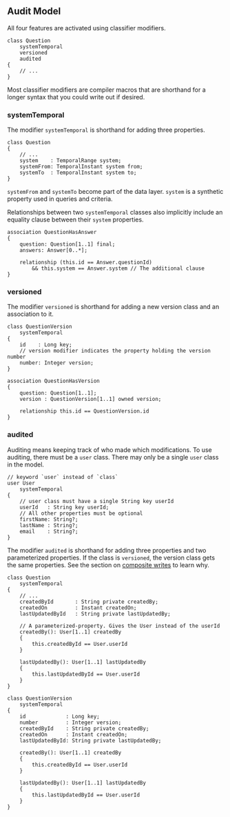 ## Audit Model

All four features are activated using classifier modifiers.

```klass
class Question
    systemTemporal
    versioned
    audited
{
    // ...
}
```

Most classifier modifiers are compiler macros that are shorthand for a longer syntax that you could write out if desired.

### systemTemporal

The modifier `systemTemporal` is shorthand for adding three properties.

```klass
class Question
{
    // ...
    system    : TemporalRange system;
    systemFrom: TemporalInstant system from;
    systemTo  : TemporalInstant system to;
}
```

`systemFrom` and `systemTo` become part of the data layer. `system` is a synthetic property used in queries and criteria.

Relationships between two `systemTemporal` classes also implicitly include an equality clause between their `system` properties.

```klass
association QuestionHasAnswer
{
    question: Question[1..1] final;
    answers: Answer[0..*];

    relationship (this.id == Answer.questionId)
        && this.system == Answer.system // The additional clause
}
```

### versioned

The modifier `versioned` is shorthand for adding a new version class and an association to it.

```klass
class QuestionVersion
    systemTemporal
{
    id    : Long key;
    // version modifier indicates the property holding the version number
    number: Integer version;
}

association QuestionHasVersion
{
    question: Question[1..1];
    version : QuestionVersion[1..1] owned version;

    relationship this.id == QuestionVersion.id
}
```

### audited

Auditing means keeping track of who made which modifications. To use auditing, there must be a `user` class. There may only be a single `user` class in the model.

```klass
// keyword `user` instead of `class`
user User
    systemTemporal
{
    // user class must have a single String key userId
    userId   : String key userId;
    // All other properties must be optional
    firstName: String?;
    lastName : String?;
    email    : String?;
}
```

The modifier `audited` is shorthand for adding three properties and two parameterized properties. If the class is `versioned`, the version class gets the same properties. See the section on [composite writes](TODO) to learn why.

```klass
class Question
    systemTemporal
{
    // ...
    createdById       : String private createdBy;
    createdOn         : Instant createdOn;
    lastUpdatedById   : String private lastUpdatedBy;

    // A parameterized-property. Gives the User instead of the userId
    createdBy(): User[1..1] createdBy
    {
        this.createdById == User.userId
    }

    lastUpdatedBy(): User[1..1] lastUpdatedBy
    {
        this.lastUpdatedById == User.userId
    }
}

class QuestionVersion
    systemTemporal
{
    id             : Long key;
    number         : Integer version;
    createdById    : String private createdBy;
    createdOn      : Instant createdOn;
    lastUpdatedById: String private lastUpdatedBy;

    createdBy(): User[1..1] createdBy
    {
        this.createdById == User.userId
    }

    lastUpdatedBy(): User[1..1] lastUpdatedBy
    {
        this.lastUpdatedById == User.userId
    }
}

```

